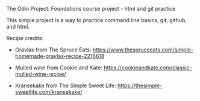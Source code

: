 The Odin Project: Foundations course project - html and git practice

This simple project is a way to practice command line basics, git, github, and html.

Recipe credits:
- Gravlax from The Spruce Eats: https://www.thespruceeats.com/simple-homemade-gravlax-recipe-2216618

- Mulled wine from Cookie and Kate: https://cookieandkate.com/classic-mulled-wine-recipe/

- Kransekake from The Simple Sweet Life: https://thesimple-sweetlife.com/kransekake/
